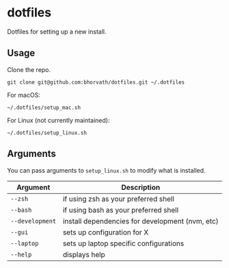 # dotfiles

Dotfiles for setting up a new install.

## Usage

Clone the repo.

```
git clone git@github.com:bhorvath/dotfiles.git ~/.dotfiles
```

For macOS:
```
~/.dotfiles/setup_mac.sh
```

For Linux (not currently maintained):
```
~/.dotfiles/setup_linux.sh
```

## Arguments

You can pass arguments to `setup_linux.sh` to modify what is installed.

Argument        | Description
--------        | -----------
`--zsh`         | if using zsh as your preferred shell
`--bash`        | if using bash as your preferred shell
`--development` | install dependencies for development (nvm, etc)
`--gui`         | sets up configuration for X
`--laptop`      | sets up laptop specific configurations
`--help`        | displays help

